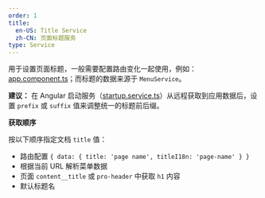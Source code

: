 ```yaml
---
order: 1
title:
  en-US: Title Service
  zh-CN: 页面标题服务
type: Service
---
```


用于设置页面标题，一般需要配置路由变化一起使用，例如：[app.component.ts](https://github.com/cipchk/ng-alain/blob/master/src/app/app.component.ts#L33)；而标题的数据来源于 `MenuService`。

**建议：** 在 Angular 启动服务（[startup.service.ts](https://github.com/cipchk/ng-alain/blob/master/src/app/core/startup/startup.service.ts)）从远程获取到应用数据后，设置 `prefix` 或 `suffix` 值来调整统一的标题前后缀。

**获取顺序**

按以下顺序指定文档 `title` 值：

- 路由配置 `{ data: { title: 'page name', titleI18n: 'page-name' } }`
- 根据当前 URL 解析菜单数据
- 页面 `content__title` 或 `pro-header` 中获取 `h1` 内容
- 默认标题名
